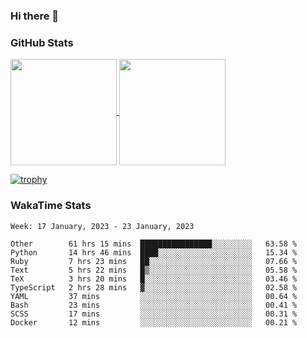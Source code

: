 ### Hi there 👋

### GitHub Stats

<a href="https://github.com/anuraghazra/github-readme-stats">
  <img align="center" height="170px" src="https://github-readme-stats.vercel.app/api/top-langs/?username=tksfjt1024&layout=compact&count_private=true&show_icons=true&show_icons=true&theme=graywhite" />
</a>
<a href="https://github.com/anuraghazra/github-readme-stats">
  <img align="center" height="170px" src="https://github-readme-stats.vercel.app/api?username=tksfjt1024&count_private=true&show_icons=true&show_icons=true&theme=graywhite" />
</a>

[![trophy](https://github-profile-trophy.vercel.app/?username=tksfjt1024)](https://github.com/ryo-ma/github-profile-trophy)

### WakaTime Stats

<!--START_SECTION:waka-->
```text
Week: 17 January, 2023 - 23 January, 2023

Other        61 hrs 15 mins  ████████████████░░░░░░░░░   63.58 % 
Python       14 hrs 46 mins  ████░░░░░░░░░░░░░░░░░░░░░   15.34 % 
Ruby         7 hrs 23 mins   ██░░░░░░░░░░░░░░░░░░░░░░░   07.66 % 
Text         5 hrs 22 mins   █▒░░░░░░░░░░░░░░░░░░░░░░░   05.58 % 
TeX          3 hrs 20 mins   █░░░░░░░░░░░░░░░░░░░░░░░░   03.46 % 
TypeScript   2 hrs 28 mins   ▓░░░░░░░░░░░░░░░░░░░░░░░░   02.58 % 
YAML         37 mins         ░░░░░░░░░░░░░░░░░░░░░░░░░   00.64 % 
Bash         23 mins         ░░░░░░░░░░░░░░░░░░░░░░░░░   00.41 % 
SCSS         17 mins         ░░░░░░░░░░░░░░░░░░░░░░░░░   00.31 % 
Docker       12 mins         ░░░░░░░░░░░░░░░░░░░░░░░░░   00.21 % 
```
<!--END_SECTION:waka-->
